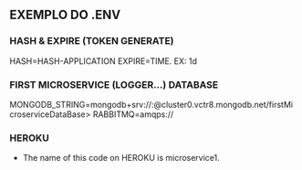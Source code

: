

## EXEMPLO DO .ENV

### HASH & EXPIRE (TOKEN GENERATE)

HASH=HASH-APPLICATION
EXPIRE=TIME. EX: 1d

### FIRST MICROSERVICE (LOGGER...) DATABASE

MONGODB_STRING=mongodb+srv://</user>:</password>@cluster0.vctr8.mongodb.net/firstMicroserviceDataBase>
RABBITMQ=amqps://</URL>

### HEROKU

  - The name of this code on HEROKU is microservice1.
